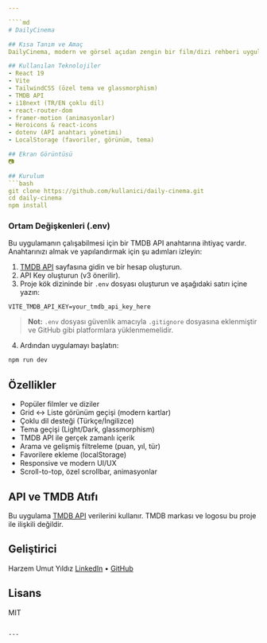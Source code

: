 ```yaml
---

````md
# DailyCinema

## Kısa Tanım ve Amaç
DailyCinema, modern ve görsel açıdan zengin bir film/dizi rehberi uygulamasıdır. Kullanıcılar, popüler filmleri ve dizileri keşfedebilir, detaylarına ulaşabilir, filtreleme ve arama yapabilir, favorilerini işaretleyebilir ve çoklu dil/tema desteğiyle kişiselleştirilmiş bir deneyim yaşayabilir.

## Kullanılan Teknolojiler
- React 19
- Vite
- TailwindCSS (özel tema ve glassmorphism)
- TMDB API
- i18next (TR/EN çoklu dil)
- react-router-dom
- framer-motion (animasyonlar)
- Heroicons & react-icons
- dotenv (API anahtarı yönetimi)
- LocalStorage (favoriler, görünüm, tema)

## Ekran Görüntüsü
📷

## Kurulum
```bash
git clone https://github.com/kullanici/daily-cinema.git
cd daily-cinema
npm install
````

### Ortam Değişkenleri (.env)

Bu uygulamanın çalışabilmesi için bir TMDB API anahtarına ihtiyaç vardır. Anahtarınızı almak ve yapılandırmak için şu adımları izleyin:

1. [TMDB API](https://developer.themoviedb.org/docs/getting-started) sayfasına gidin ve bir hesap oluşturun.
2. API Key oluşturun (v3 önerilir).
3. Proje kök dizininde bir `.env` dosyası oluşturun ve aşağıdaki satırı içine yazın:

```
VITE_TMDB_API_KEY=your_tmdb_api_key_here
```

> **Not:** `.env` dosyası güvenlik amacıyla `.gitignore` dosyasına eklenmiştir ve GitHub gibi platformlara yüklenmemelidir.

4. Ardından uygulamayı başlatın:

```bash
npm run dev
```

## Özellikler

* Popüler filmler ve diziler
* Grid ↔ Liste görünüm geçişi (modern kartlar)
* Çoklu dil desteği (Türkçe/İngilizce)
* Tema geçişi (Light/Dark, glassmorphism)
* TMDB API ile gerçek zamanlı içerik
* Arama ve gelişmiş filtreleme (puan, yıl, tür)
* Favorilere ekleme (localStorage)
* Responsive ve modern UI/UX
* Scroll-to-top, özel scrollbar, animasyonlar

## API ve TMDB Atıfı

Bu uygulama [TMDB API](https://www.themoviedb.org/) verilerini kullanır. TMDB markası ve logosu bu proje ile ilişkili değildir.

## Geliştirici

Harzem Umut Yıldız
[LinkedIn](https://www.linkedin.com/in/harzem-umut-y%C4%B1ld%C4%B1z-2356801b7/) • [GitHub](https://github.com/HarzemYldz)

## Lisans

MIT

```

---
```


```

